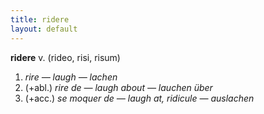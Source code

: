 ```yaml
---
title: ridere
layout: default
---
```


**ridere** v. (rideo, risi, risum)
1. *rire — laugh — lachen*
2. (+abl.) *rire de — laugh about — lauchen über*
3. (+acc.) *se moquer de — laugh at, ridicule — auslachen*